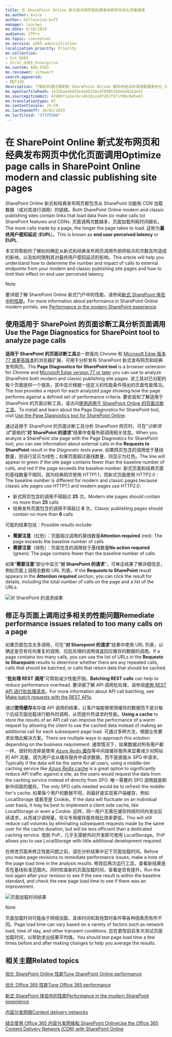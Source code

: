 ```yaml
---
title: 在 SharePoint Online 新式发布网页和经典发布网页中优化页面调用
ms.author: kvice
author: kelleyvice-msft
manager: laurawi
ms.date: 9/18/2019
audience: ITPro
ms.topic: conceptual
ms.service: o365-administration
localization_priority: Priority
ms.collection:
- Ent_O365
- Strat_O365_Enterprise
ms.custom: Adm_O365
ms.reviewer: sstewart
search.appverid:
- MET150
description: 了解如何通过限制到 SharePoint Online 服务终结点的调用数量来优化 SharePoint Online 中的新式和经典发布网页。
ms.openlocfilehash: 1e355aee6d55e3e45238cdf09853ddebb922ae53
ms.sourcegitcommit: 67dbbf1a5ec8cc4b10ca10f267f871f0bc045e63
ms.translationtype: HT
ms.contentlocale: zh-CN
ms.lasthandoff: 10/02/2019
ms.locfileid: "37375500"
---
```

# <a name="optimize-page-calls-in-sharepoint-online-modern-and-classic-publishing-site-pages"></a><span data-ttu-id="b4a7d-103">在 SharePoint Online 新式发布网页和经典发布网页中优化页面调用</span><span class="sxs-lookup"><span data-stu-id="b4a7d-103">Optimize page calls in SharePoint Online modern and classic publishing site pages</span></span>

<span data-ttu-id="b4a7d-104">SharePoint Online 新式和经典发布网页都包含从 SharePoint 功能和 CDN 加载数据（或对其进行调用）的链接。</span><span class="sxs-lookup"><span data-stu-id="b4a7d-104">Both SharePoint Online modern and classic publishing sites contain links that load data from (or make calls to) SharePoint features and CDNs.</span></span> <span data-ttu-id="b4a7d-105">页面调用次数越多，页面加载所耗时间越长。</span><span class="sxs-lookup"><span data-stu-id="b4a7d-105">The more calls made by a page, the longer the page takes to load.</span></span> <span data-ttu-id="b4a7d-106">这称为**最终用户感知延迟** (**EUPL**)。</span><span class="sxs-lookup"><span data-stu-id="b4a7d-106">This is known as **end user perceived latency** or **EUPL**.</span></span>

<span data-ttu-id="b4a7d-107">本文将帮助你了解如何确定从新式和经典发布网页调用外部终结点的次数及所造成的影响，以及如何限制其对最终用户感知延迟的影响。</span><span class="sxs-lookup"><span data-stu-id="b4a7d-107">This article will help you understand how to determine the number and impact of calls to external endpoints from your modern and classic publishing site pages and how to limit their effect on end user perceived latency.</span></span>

>[!NOTE]
><span data-ttu-id="b4a7d-108">要详细了解 SharePoint Online 新式门户中的性能，请参阅[新式 SharePoint 体验中的性能](https://docs.microsoft.com/zh-CN/sharepoint/modern-experience-performance)。</span><span class="sxs-lookup"><span data-stu-id="b4a7d-108">For more information about performance in SharePoint Online modern portals, see [Performance in the modern SharePoint experience](https://docs.microsoft.com/zh-CN/sharepoint/modern-experience-performance).</span></span>

## <a name="use-the-page-diagnostics-for-sharepoint-tool-to-analyze-page-calls"></a><span data-ttu-id="b4a7d-109">使用适用于 SharePoint 的页面诊断工具分析页面调用</span><span class="sxs-lookup"><span data-stu-id="b4a7d-109">Use the Page Diagnostics for SharePoint tool to analyze page calls</span></span>

<span data-ttu-id="b4a7d-110">**适用于 SharePoint 的页面诊断工具**是一款面向 Chrome 和 [Microsoft Edge 版本 77 或更高版本](https://www.microsoftedgeinsider.com/en-us/download?form=MI13E8&OCID=MI13E8)的浏览器扩展，可用于分析发布 SharePoint 新式发布网页和经典发布网页。</span><span class="sxs-lookup"><span data-stu-id="b4a7d-110">The **Page Diagnostics for SharePoint tool** is a browser extension for Chrome and [Microsoft Edge version 77 or later](https://www.microsoftedgeinsider.com/en-us/download?form=MI13E8&OCID=MI13E8) you can use to analyze SharePoint both modern and classic publishing site pages.</span></span> <span data-ttu-id="b4a7d-111">该工具对已分配的每个页面提供一个报告，其中显示根据一组定义的性能条件得出的页面性能情况。</span><span class="sxs-lookup"><span data-stu-id="b4a7d-111">The tool provides a report for each analyzed page showing how the page performs against a defined set of performance criteria.</span></span> <span data-ttu-id="b4a7d-112">要安装和了解适用于 SharePoint 的页面诊断工具，请访问[使用适用于 SharePoint Online 的页面诊断工具](page-diagnostics-for-spo.md)。</span><span class="sxs-lookup"><span data-stu-id="b4a7d-112">To install and learn about the Page Diagnostics for SharePoint tool, visit [Use the Page Diagnostics tool for SharePoint Online](page-diagnostics-for-spo.md).</span></span>

<span data-ttu-id="b4a7d-113">通过适用于 SharePoint 的页面诊断工具分析 SharePoint 网页时，可在“_诊断测试_”窗格的“**对 SharePoint 的请求**”结果中查看外部调用相关信息。</span><span class="sxs-lookup"><span data-stu-id="b4a7d-113">When you analyze a SharePoint site page with the Page Diagnostics for SharePoint tool, you can see information about external calls in the **Requests to SharePoint** result in the _Diagnostic tests_ pane.</span></span> <span data-ttu-id="b4a7d-114">如果网页包含的调用低于基线数量，则该行显示为绿色；如果页面超过基线数量，则显示为红色。</span><span class="sxs-lookup"><span data-stu-id="b4a7d-114">The line will appear in green if the site page contains fewer than the baseline number of calls, and red if the page exceeds the baseline number.</span></span> <span data-ttu-id="b4a7d-115">新式页面和经典页面的基线数量不相同，因为经典网页使用 HTTP1.1，而新式页面使用 HTTP2.0：</span><span class="sxs-lookup"><span data-stu-id="b4a7d-115">The baseline number is different for modern and classic pages because classic site pages use HTTP1.1 and modern pages use HTTP2.0:</span></span>

- <span data-ttu-id="b4a7d-116">新式网页包含的调用不得超过 **25** 次。</span><span class="sxs-lookup"><span data-stu-id="b4a7d-116">Modern site pages should contain no more than **25** calls</span></span>
- <span data-ttu-id="b4a7d-117">经典发布页面包含的调用不得超过 **6** 次。</span><span class="sxs-lookup"><span data-stu-id="b4a7d-117">Classic publishing pages should contain no more than **6** calls</span></span>

<span data-ttu-id="b4a7d-118">可能的结果包括：</span><span class="sxs-lookup"><span data-stu-id="b4a7d-118">Possible results include:</span></span>

- <span data-ttu-id="b4a7d-119">**需要注意**（红色）：页面超过调用的基线数量</span><span class="sxs-lookup"><span data-stu-id="b4a7d-119">**Attention required** (red): The page exceeds the baseline number of calls</span></span>
- <span data-ttu-id="b4a7d-120">**需要注意**（绿色）：页面包含的调用低于基线数量</span><span class="sxs-lookup"><span data-stu-id="b4a7d-120">**No action required** (green): The page contains fewer than the baseline number of calls</span></span>

<span data-ttu-id="b4a7d-121">如果“**需要注意**”部分中显示“**对 SharePoint 的请求**”，可单击结果了解详细信息，例如页面上调用总数和 URL 列表。</span><span class="sxs-lookup"><span data-stu-id="b4a7d-121">If the **Requests to SharePoint** result appears in the **Attention required** section, you can click the result for details, including the total number of calls on the page and a list of the URLs.</span></span>

![对 SharePoint 的请求结果](media/modern-portal-optimization/pagediag-requests.png)

## <a name="remediate-performance-issues-related-to-too-many-calls-on-a-page"></a><span data-ttu-id="b4a7d-123">修正与页面上调用过多相关的性能问题</span><span class="sxs-lookup"><span data-stu-id="b4a7d-123">Remediate performance issues related to too many calls on a page</span></span>

<span data-ttu-id="b4a7d-124">如果页面包含太多调用，可在“**对 Sharepoint 的请求**”结果中使用 URL 列表，以确定是否有任何重复的调用、应批处理的调用或返回应缓存的数据的调用。</span><span class="sxs-lookup"><span data-stu-id="b4a7d-124">If a page contains too many calls, you can use the list of URLs in the **Requests to Sharepoint** results to determine whether there are any repeated calls, calls that should be batched, or calls that return data that should be cached.</span></span>

<span data-ttu-id="b4a7d-125">“**批处理 REST 调用**”可帮助减少性能开销。</span><span class="sxs-lookup"><span data-stu-id="b4a7d-125">**Batching REST calls** can help to reduce performance overhead.</span></span> <span data-ttu-id="b4a7d-126">要详细了解 API 调用批处理，请参阅[使用 REST API 进行批处理请求](https://docs.microsoft.com/zh-CN/sharepoint/dev/sp-add-ins/make-batch-requests-with-the-rest-apis)。</span><span class="sxs-lookup"><span data-stu-id="b4a7d-126">For more information about API call batching, see [Make batch requests with the REST APIs](https://docs.microsoft.com/zh-CN/sharepoint/dev/sp-add-ins/make-batch-requests-with-the-rest-apis).</span></span>

<span data-ttu-id="b4a7d-127">通过**使用缓存**来存储 API 调用的结果，让客户端能够使用缓存的数据而不是对每个后续页面加载进行额外的调用，从而提升热请求的性能。</span><span class="sxs-lookup"><span data-stu-id="b4a7d-127">**Using a cache** to store the results of an API call can improve the performance of a warm request by allowing the client to use the cached data instead of making an additional call for each subsequent page load.</span></span> <span data-ttu-id="b4a7d-128">可通过多种方法，根据业务要求处理此解决方案。</span><span class="sxs-lookup"><span data-stu-id="b4a7d-128">There are multiple ways to approach this solution depending on the business requirement.</span></span> <span data-ttu-id="b4a7d-129">通常情况下，如果数据对所有用户都一样，很好的选择是使用 [_Azure Redis_ 缓存](https://azure.microsoft.com/zh-CN/services/cache/)等中间层缓存服务来显著减少对网站的 API 流量，因为用户会从缓存服务中请求数据，而不是直接从 SPO 中请求。</span><span class="sxs-lookup"><span data-stu-id="b4a7d-129">Typically if the data will be the same for all users, using a middle-tier caching service like [_Azure Redis_ cache](https://azure.microsoft.com/zh-CN/services/cache/) is a great option to significantly reduce API traffic against a site, as the users would request the data from the caching service instead of directly from SPO.</span></span> <span data-ttu-id="b4a7d-130">唯一需要的 SPO 调用就是刷新中间层的缓存。</span><span class="sxs-lookup"><span data-stu-id="b4a7d-130">The only SPO calls needed would be to refresh the middle-tier's cache.</span></span> <span data-ttu-id="b4a7d-131">如果每个用户的数据不同，则最好是实现客户端缓存，例如 LocalStorage 或甚至是 Cookie。</span><span class="sxs-lookup"><span data-stu-id="b4a7d-131">If the data will fluctuate on an individual user basis, it may be best to implement a client side cache, like LocalStorage or even a Cookie.</span></span> <span data-ttu-id="b4a7d-132">这样，同一用户无需在缓存持续时间内发出后续请求，从而减少调用量，但与专用缓存服务相比效率更低。</span><span class="sxs-lookup"><span data-stu-id="b4a7d-132">This will still reduce call volumes by eliminating subsequent requests made by the same user for the cache duration, but will be less efficient than a dedicated caching service.</span></span> <span data-ttu-id="b4a7d-133">借助 PnP，几乎无需额外的开发即可使用 LocalStorage。</span><span class="sxs-lookup"><span data-stu-id="b4a7d-133">PnP allows you to use LocalStorage with little additional development required.</span></span>

<span data-ttu-id="b4a7d-134">在修改页面来修正性能问题之前，请在分析结果中记下页面加载时间。</span><span class="sxs-lookup"><span data-stu-id="b4a7d-134">Before you make page revisions to remediate performance issues, make a note of the page load time in the analysis results.</span></span> <span data-ttu-id="b4a7d-135">修改后再次运行工具，查看新结果是否在基线标准范围内，同时检查新的页面加载时间，查看是否有提升。</span><span class="sxs-lookup"><span data-stu-id="b4a7d-135">Run the tool again after your revision to see if the new result is within the baseline standard, and check the new page load time to see if there was an improvement.</span></span>

![页面加载时间结果](media/modern-portal-optimization/pagediag-page-load-time.png)

>[!NOTE]
><span data-ttu-id="b4a7d-137">页面加载时间可能由于网络加载、具体时间和其他暂时条件等各种因素而有所不同。</span><span class="sxs-lookup"><span data-stu-id="b4a7d-137">Page load time can vary based on a variety of factors such as network load, time of day, and other transient conditions.</span></span> <span data-ttu-id="b4a7d-138">应在更改前后多次测试页面加载时间，以帮助求出结果平均值。</span><span class="sxs-lookup"><span data-stu-id="b4a7d-138">You should test page load time a few times before and after making changes to help you average the results.</span></span>

## <a name="related-topics"></a><span data-ttu-id="b4a7d-139">相关主题</span><span class="sxs-lookup"><span data-stu-id="b4a7d-139">Related topics</span></span>

[<span data-ttu-id="b4a7d-140">优化 SharePoint Online 性能</span><span class="sxs-lookup"><span data-stu-id="b4a7d-140">Tune SharePoint Online performance</span></span>](tune-sharepoint-online-performance.md)

[<span data-ttu-id="b4a7d-141">优化 Office 365 性能</span><span class="sxs-lookup"><span data-stu-id="b4a7d-141">Tune Office 365 performance</span></span>](tune-office-365-performance.md)

[<span data-ttu-id="b4a7d-142">新式 SharePoint 体验中的性能</span><span class="sxs-lookup"><span data-stu-id="b4a7d-142">Performance in the modern SharePoint experience</span></span>](https://docs.microsoft.com/sharepoint/modern-experience-performance)

[<span data-ttu-id="b4a7d-143">内容分发网络</span><span class="sxs-lookup"><span data-stu-id="b4a7d-143">Content delivery networks</span></span>](content-delivery-networks.md)

[<span data-ttu-id="b4a7d-144">结合使用 Office 365 内容分发网络和 SharePoint Online</span><span class="sxs-lookup"><span data-stu-id="b4a7d-144">Use the Office 365 Content Delivery Network (CDN) with SharePoint Online</span></span>](use-office-365-cdn-with-spo.md)
